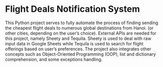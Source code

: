# Flight Deals Notification System
This Python project serves to fully automate the process of finding sending the cheapest flight deals to numerous global destinations from Hanoi. (or other cities, depending on the user’s choice). External APIs are needed for this project, namely Sheety and Tequila. Sheety is used to deal with raw input data in Google Sheets while Tequila is used to search for flight offerings based on user’s preferences. The project also integrates other concepts such as Object-Oriented Programming (OOP), list and dictionary comprehension, and some exceptions handling.

